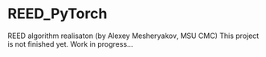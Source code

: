 # REED_PyTorch
REED algorithm realisaton (by Alexey Mesheryakov, MSU CMC)
This project is not finished yet.
Work in progress...
